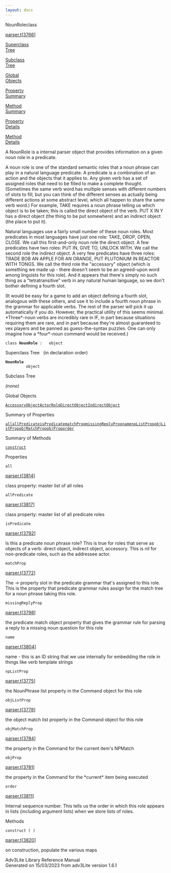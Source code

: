 ```yaml
---
layout: docs
---
```

<span class="title">NounRole</span><span class="type">class</span>

[parser.t](../file/parser.t.html)\[[3766](../source/parser.t.html#3766)\]

[Superclass  
Tree](#_SuperClassTree_)

[Subclass  
Tree](#_SubClassTree_)

[Global  
Objects](#_ObjectSummary_)

[Property  
Summary](#_PropSummary_)

[Method  
Summary](#_MethodSummary_)

[Property  
Details](#_Properties_)

[Method  
Details](#_Methods_)

<div class="fdesc">

A NounRole is a internal parser object that provides information on a
given noun role in a predicate.

A noun role is one of the standard semantic roles that a noun phrase can
play in a natural language predicate. A predicate is a combination of an
action and the objects that it applies to. Any given verb has a set of
assigned roles that need to be filled to make a complete thought.
(Sometimes the same verb word has multiple senses with different numbers
of slots to fill, but you can think of the different senses as actually
being different actions at some abstract level, which all happen to
share the same verb word.) For example, TAKE requires a noun phrase
telling us which object is to be taken; this is called the direct object
of the verb. PUT X IN Y has a direct object (the thing to be put
somewhere) and an indirect object (the place to put it).

Natural languages use a fairly small number of these noun roles. Most
predicates in most languages have just one role: TAKE, DROP, OPEN,
CLOSE. We call this first-and-only noun role the direct object. A few
predicates have two roles: PUT IN, GIVE TO, UNLOCK WITH. We call the
second role the indirect object. A very few predicates have three roles:
TRADE BOB AN APPLE FOR AN ORANGE, PUT PLUTONIUM IN REACTOR WITH TONGS.
We call the third role the "accessory" object (which is something we
made up - there doesn't seem to be an agreed-upon word among linguists
for this role). And it appears that there's simply no such thing as a
"tetratransitive" verb in any natural human language, so we don't bother
defining a fourth slot.

(It would be easy for a game to add an object defining a fourth slot,
analogous with these others, and use it to include a fourth noun phrase
in the grammar for applicable verbs. The rest of the parser will pick it
up automatically if you do. However, the practical utility of this seems
minimal. \*Three\*-noun verbs are incredibly rare in IF, in part because
situations requiring them are rare, and in part because they're almost
guaranteed to vex players and be panned as guess-the-syntax puzzles. One
can only imagine how a \*four\*-noun command would be received.)

`class `**`NounRole`**` :   object`

</div>

<span id="_SuperClassTree_"></span>

<div class="mjhd">

<span class="hdln">Superclass Tree</span>   (in declaration order)

</div>

**`NounRole`**  
`         object`  
<span id="_SubClassTree_"></span>

<div class="mjhd">

<span class="hdln">Subclass Tree</span>  

</div>

*(none)* <span id="_ObjectSummary_"></span>

<div class="mjhd">

<span class="hdln">Global Objects</span>  

</div>

[`AccessoryObject`](../object/AccessoryObject.html)[`ActorRole`](../object/ActorRole.html)[`DirectObject`](../object/DirectObject.html)[`IndirectObject`](../object/IndirectObject.html)
<span id="_PropSummary_"></span>

<div class="mjhd">

<span class="hdln">Summary of Properties</span>  

</div>

[`all`](#all)[`allPredicate`](#allPredicate)[`isPredicate`](#isPredicate)[`matchProp`](#matchProp)[`missingReplyProp`](#missingReplyProp)[`name`](#name)[`npListProp`](#npListProp)[`objListProp`](#objListProp)[`objMatchProp`](#objMatchProp)[`objProp`](#objProp)[`order`](#order)

<span id="_MethodSummary_"></span>

<div class="mjhd">

<span class="hdln">Summary of Methods</span>  

</div>

[`construct`](#construct)

<span id="_Properties_"></span>

<div class="mjhd">

<span class="hdln">Properties</span>  

</div>

<span id="all"></span>

`all`

[parser.t](../file/parser.t.html)\[[3814](../source/parser.t.html#3814)\]

<div class="desc">

class property: master list of all roles

</div>

<span id="allPredicate"></span>

`allPredicate`

[parser.t](../file/parser.t.html)\[[3817](../source/parser.t.html#3817)\]

<div class="desc">

class property: master list of all predicate roles

</div>

<span id="isPredicate"></span>

`isPredicate`

[parser.t](../file/parser.t.html)\[[3792](../source/parser.t.html#3792)\]

<div class="desc">

Is this a predicate noun phrase role? This is true for roles that serve
as objects of a verb: direct object, indirect object, accessory. This is
nil for non-predicate roles, such as the addressee actor.

</div>

<span id="matchProp"></span>

`matchProp`

[parser.t](../file/parser.t.html)\[[3772](../source/parser.t.html#3772)\]

<div class="desc">

The -\> property slot in the predicate grammar that's assigned to this
role. This is the property that predicate grammar rules assign for the
match tree for a noun phrase taking this role.

</div>

<span id="missingReplyProp"></span>

`missingReplyProp`

[parser.t](../file/parser.t.html)\[[3798](../source/parser.t.html#3798)\]

<div class="desc">

the predicate match object property that gives the grammar rule for
parsing a reply to a missing noun question for this role

</div>

<span id="name"></span>

`name`

[parser.t](../file/parser.t.html)\[[3804](../source/parser.t.html#3804)\]

<div class="desc">

name - this is an ID string that we use internally for embedding the
role in things like verb template strings

</div>

<span id="npListProp"></span>

`npListProp`

[parser.t](../file/parser.t.html)\[[3775](../source/parser.t.html#3775)\]

<div class="desc">

the NounPhrase list property in the Command object for this role

</div>

<span id="objListProp"></span>

`objListProp`

[parser.t](../file/parser.t.html)\[[3778](../source/parser.t.html#3778)\]

<div class="desc">

the object match list property in the Command object for this role

</div>

<span id="objMatchProp"></span>

`objMatchProp`

[parser.t](../file/parser.t.html)\[[3784](../source/parser.t.html#3784)\]

<div class="desc">

the property in the Command for the current item's NPMatch

</div>

<span id="objProp"></span>

`objProp`

[parser.t](../file/parser.t.html)\[[3781](../source/parser.t.html#3781)\]

<div class="desc">

the property in the Command for the \*current\* item being executed

</div>

<span id="order"></span>

`order`

[parser.t](../file/parser.t.html)\[[3811](../source/parser.t.html#3811)\]

<div class="desc">

Internal sequence number. This tells us the order in which this role
appears in lists (including argument lists) when we store lists of
roles.

</div>

<span id="_Methods_"></span>

<div class="mjhd">

<span class="hdln">Methods</span>  

</div>

<span id="construct"></span>

`construct ( )`

[parser.t](../file/parser.t.html)\[[3820](../source/parser.t.html#3820)\]

<div class="desc">

on construction, populate the various maps

</div>

<div class="ftr">

Adv3Lite Library Reference Manual  
Generated on 15/03/2023 from adv3Lite version 1.6.1

</div>
